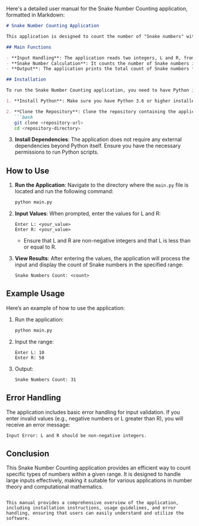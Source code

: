 Here's a detailed user manual for the Snake Number Counting application, formatted in Markdown:

```markdown
# Snake Number Counting Application

This application is designed to count the number of "Snake numbers" within a specified range of integers. A Snake number is defined as a number where all digits after the most significant digit are less than it.

## Main Functions

- **Input Handling**: The application reads two integers, L and R, from standard input.
- **Snake Number Calculation**: It counts the number of Snake numbers in the range [L, R] using optimized algorithms to handle large ranges efficiently.
- **Output**: The application prints the total count of Snake numbers found in the specified range.

## Installation

To run the Snake Number Counting application, you need to have Python installed on your machine. Follow these steps to set up the environment:

1. **Install Python**: Make sure you have Python 3.6 or higher installed. You can download it from [python.org](https://www.python.org/downloads/).

2. **Clone the Repository**: Clone the repository containing the application files.
   ```bash
   git clone <repository-url>
   cd <repository-directory>
   ```

3. **Install Dependencies**: The application does not require any external dependencies beyond Python itself. Ensure you have the necessary permissions to run Python scripts.

## How to Use

1. **Run the Application**: Navigate to the directory where the `main.py` file is located and run the following command:
   ```bash
   python main.py
   ```

2. **Input Values**: When prompted, enter the values for L and R:
   ```
   Enter L: <your_value>
   Enter R: <your_value>
   ```

   - Ensure that L and R are non-negative integers and that L is less than or equal to R.

3. **View Results**: After entering the values, the application will process the input and display the count of Snake numbers in the specified range:
   ```
   Snake Numbers Count: <count>
   ```

## Example Usage

Here’s an example of how to use the application:

1. Run the application:
   ```bash
   python main.py
   ```

2. Input the range:
   ```
   Enter L: 10
   Enter R: 50
   ```

3. Output:
   ```
   Snake Numbers Count: 31
   ```

## Error Handling

The application includes basic error handling for input validation. If you enter invalid values (e.g., negative numbers or L greater than R), you will receive an error message:
```
Input Error: L and R should be non-negative integers.
```

## Conclusion

This Snake Number Counting application provides an efficient way to count specific types of numbers within a given range. It is designed to handle large inputs effectively, making it suitable for various applications in number theory and computational mathematics.
```

This manual provides a comprehensive overview of the application, including installation instructions, usage guidelines, and error handling, ensuring that users can easily understand and utilize the software.